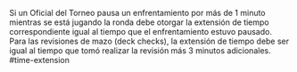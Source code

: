 Si un Oficial del Torneo pausa un enfrentamiento por más de 1 minuto mientras se está jugando la ronda debe otorgar la extensión de tiempo correspondiente igual al tiempo que el enfrentamiento estuvo pausado. Para las revisiones de mazo (deck checks), la extensión de tiempo debe ser igual al tiempo que tomó realizar la revisión más 3 minutos adicionales.
#time-extension
